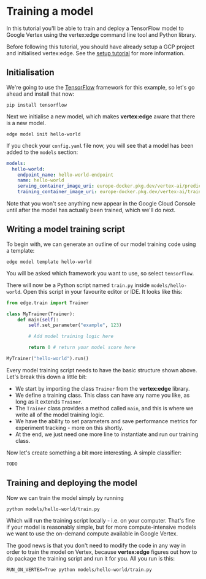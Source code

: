 # Training a model

In this tutorial you'll be able to train and deploy a TensorFlow model to Google Vertex using the vertex:edge command line tool and Python library.

Before following this tutorial, you should have already setup a GCP project and initialised vertex:edge. See the [setup tutorial](setup.md) for more information.

## Initialisation

We're going to use the [TensorFlow](https://www.tensorflow.org) framework for this example, so let's go ahead and install that now:

```
pip install tensorflow
```

Next we initialise a new model, which makes **vertex:edge** aware that there is a new model.

```
edge model init hello-world
```

If you check your `config.yaml` file now, you will see that a model has been added to the `models` section:

```yaml
models:
  hello-world:
    endpoint_name: hello-world-endpoint
    name: hello-world
    serving_container_image_uri: europe-docker.pkg.dev/vertex-ai/prediction/tf2-cpu.2-6:latest
    training_container_image_uri: europe-docker.pkg.dev/vertex-ai/training/tf-cpu.2-6:latest
```

Note that you won't see anything new appear in the Google Cloud Console until after the model has actually been trained, which we'll do next.

## Writing a model training script

To begin with, we can generate an outline of our model training code using a template:

```
edge model template hello-world
```

You will be asked which framework you want to use, so select `tensorflow`.

There will now be a Python script named `train.py` inside `models/hello-world`. Open this script in your favourite editor or IDE. It looks like this:

```python
from edge.train import Trainer

class MyTrainer(Trainer):
    def main(self):
        self.set_parameter("example", 123)

        # Add model training logic here

        return 0 # return your model score here

MyTrainer("hello-world").run()
```

Every model training script needs to have the basic structure shown above. Let's break this down a little bit:

* We start by importing the class `Trainer` from the **vertex:edge** library.
* We define a training class. This class can have any name you like, as long as it extends `Trainer`.
* The `Trainer` class provides a method called `main`, and this is where we write all of the model training logic.
* We have the ability to set parameters and save performance metrics for experiment tracking - more on this shortly.
* At the end, we just need one more line to instantiate and run our training class.

Now let's create something a bit more interesting. A simple classifier:

```python
TODO
```

## Training and deploying the model

Now we can train the model simply by running

```
python models/hello-world/train.py
```

Which will run the training script locally - i.e. on your computer. That's fine if your model is reasonably simple, but for more compute-intensive models we want to use the on-demand compute available in Google Vertex.

The good news is that you don't need to modify the code in any way in order to train the model on Vertex, because **vertex:edge** figures out how to do package the training script and run it for you. All you run is this:

```
RUN_ON_VERTEX=True python models/hello-world/train.py
```
